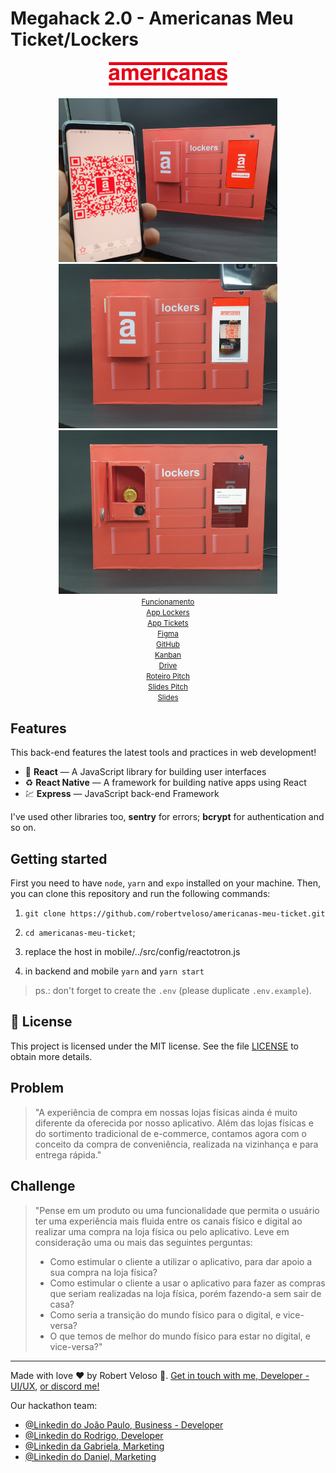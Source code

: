 <h1>
  Megahack 2.0 - Americanas Meu Ticket/Lockers
</h1>
<p align="center">
<img src=".github/assets/logo.png"></br></br>
<img src=".github/assets/solution1.jpg" width="350">
<img src=".github/assets/solution2.jpg" width="350">
<img src=".github/assets/solution3.jpg" width="350">
<small>
</br>
<a href="https://bit.ly/2YBvfay">Funcionamento</a></br>
<a href="https://bit.ly/2z8PfqA">App Lockers</a></br>
<a href="https://bit.ly/2SuELbR">App Tickets</a></br>
<a href="https://bit.ly/3b0bRqv">Figma</a></br>
<a href="https://bit.ly/35pe8u6">GitHub</a></br>
<a href="https://bit.ly/3dg2Drl">Kanban</a></br>
<a href="https://bit.ly/35w6s9h">Drive</a></br>
<a href="https://bit.ly/2WmvQKz">Roteiro Pitch</a></br>
<a href="https://bit.ly/2YqWjt7">Slides Pitch</a></br>
<a href="https://bit.ly/3bV5Psl">Slides</a></br>
</small>

</p>

## Features

This back-end features the latest tools and practices in web development!

- 🐋 **React** — A JavaScript library for building user interfaces
- ♻️ **React Native** — A framework for building native apps using React
- 💹 **Express** — JavaScript back-end Framework

I've used other libraries too, **sentry** for errors; **bcrypt** for authentication and so on.

## Getting started

First you need to have `node`, `yarn` and `expo` installed on your machine.
Then, you can clone this repository and run the following commands:

1. `git clone https://github.com/robertveloso/americanas-meu-ticket.git`

2. `cd americanas-meu-ticket`;

3. replace the host in mobile/../src/config/reactotron.js

4. in backend and mobile `yarn` and `yarn start`

> ps.: don't forget to create the `.env` (please duplicate `.env.example`).

## :memo: License

This project is licensed under the MIT license. See the file [LICENSE](LICENSE.md) to obtain more details.

## Problem

> "A experiência de compra em nossas lojas físicas ainda é muito diferente da oferecida por nosso aplicativo. Além das lojas físicas e do sortimento tradicional de e-commerce, contamos agora com o conceito da compra de conveniência, realizada na vizinhança e para entrega rápida."

## Challenge

> "Pense em um produto ou uma funcionalidade que permita o usuário ter uma experiência mais fluida entre os canais físico e digital ao realizar uma compra na loja física ou pelo aplicativo. Leve em consideração uma ou mais das seguintes perguntas:
>
> - Como estimular o cliente a utilizar o aplicativo, para dar apoio a sua compra na loja física?
> - Como estimular o cliente a usar o aplicativo para fazer as compras que seriam realizadas na loja física, porém fazendo-a sem sair de casa?
> - Como seria a transição do mundo físico para o digital, e vice-versa?
> - O que temos de melhor do mundo físico para estar no digital, e vice-versa?"

---

Made with love ♥ by Robert Veloso :wave:.
[Get in touch with me, Developer - UI/UX](https://www.linkedin.com/in/robertveloso),
[or discord me!](https://discordapp.com/channels/@me/robertveloso#1547)

Our hackathon team:</br>

- [@Linkedin do João Paulo, Business - Developer](https://www.linkedin.com/in/jpterrazam)
- [@Linkedin do Rodrigo, Developer](https://www.linkedin.com/in/rodrigo-pauletti-07239979)
- [@Linkedin da Gabriela, Marketing](https://www.linkedin.com/in/marilia-gabriela-soares-mgsoares)
- [@Linkedin do Daniel, Marketing](https://www.linkedin.com/in/daniel-m-araujo)

